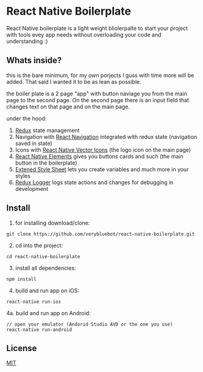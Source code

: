 # React Native Boilerplate
React Native boilerplate is a light weight bliolerpalte to start your project with tools evey app needs without 
overloading your code and understanding :)

## Whats inside?
this is the bare minimum, for my own porjects I guss with time more will be added. 
That said I wanted it to be as lean as possible.

the boiler plate is a 2 page "app" with button naviage you from the main page to the second page.
On the second page there is an input field that changes text on that page and on the main page.

under the hood:
1. [Redux](http://redux.js.org/) state management 
2. Navigation with [React Navigation](https://reactnavigation.org/) integrated with redux state (navigation saved in state)
3. Icons with [React Native Vector Icons](https://github.com/oblador/react-native-vector-icons) (the logo icon on the main page)
4. [React Native Elements](https://react-native-training.github.io/react-native-elements/) gives you buttons cards and such (the main button in the boilerplate)
5. [Extened Style Sheet](https://github.com/vitalets/react-native-extended-stylesheet) lets you create variables and much more in your styles
6. [Redux Logger](https://github.com/evgenyrodionov/redux-logger) logs state actions and changes for debugging in development

## Install
 1. for installing download/clone:
```
git clone https://github.com/verybluebot/react-native-boilerplate.git
```

2. cd into the project:
``` 
cd react-native-boilerplate
```
3. install all dependencies:
```
npm install
```
4. build and run app on iOS:
``` 
react-native run-ios
```
4a. build and run app on Android:
```
// open your emulator (Andorid Studio AVD or the one you use)
react-native run-android

```

## License 
[MIT](https://github.com/verybluebot/react-native-boilerplate/blob/master/LICENSE)
